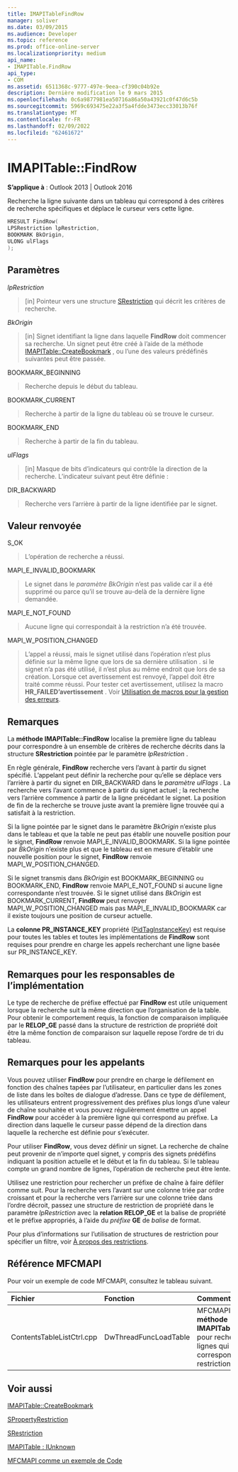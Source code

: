 ```yaml
---
title: IMAPITableFindRow
manager: soliver
ms.date: 03/09/2015
ms.audience: Developer
ms.topic: reference
ms.prod: office-online-server
ms.localizationpriority: medium
api_name:
- IMAPITable.FindRow
api_type:
- COM
ms.assetid: 6511368c-9777-497e-9eea-cf390c04b92e
description: Dernière modification le 9 mars 2015
ms.openlocfilehash: 0c6a9877981ea50716a86a50a43921c0f47d6c5b
ms.sourcegitcommit: 5969c693475e22a3f5a4fdde3473ecc33013b76f
ms.translationtype: MT
ms.contentlocale: fr-FR
ms.lasthandoff: 02/09/2022
ms.locfileid: "62461672"
---
```

# <a name="imapitablefindrow"></a>IMAPITable::FindRow

  
  
**S’applique à** : Outlook 2013 | Outlook 2016 
  
Recherche la ligne suivante dans un tableau qui correspond à des critères de recherche spécifiques et déplace le curseur vers cette ligne.
  
```cpp
HRESULT FindRow(
LPSRestriction lpRestriction,
BOOKMARK BkOrigin,
ULONG ulFlags
);
```

## <a name="parameters"></a>Paramètres

 _lpRestriction_
  
> [in] Pointeur vers une structure [SRestriction](srestriction.md) qui décrit les critères de recherche. 
    
 _BkOrigin_
  
> [in] Signet identifiant la ligne dans laquelle **FindRow** doit commencer sa recherche. Un signet peut être créé à l’aide de la méthode [IMAPITable::CreateBookmark](imapitable-createbookmark.md) , ou l’une des valeurs prédéfinës suivantes peut être passée. 
    
BOOKMARK_BEGINNING 
  
> Recherche depuis le début du tableau. 
    
BOOKMARK_CURRENT 
  
> Recherche à partir de la ligne du tableau où se trouve le curseur. 
    
BOOKMARK_END 
  
> Recherche à partir de la fin du tableau. 
    
 _ulFlags_
  
> [in] Masque de bits d’indicateurs qui contrôle la direction de la recherche. L’indicateur suivant peut être définie :
    
DIR_BACKWARD 
  
> Recherche vers l’arrière à partir de la ligne identifiée par le signet.
    
## <a name="return-value"></a>Valeur renvoyée

S_OK 
  
> L’opération de recherche a réussi.
    
MAPI_E_INVALID_BOOKMARK 
  
> Le signet dans le _paramètre BkOrigin_ n’est pas valide car il a été supprimé ou parce qu’il se trouve au-delà de la dernière ligne demandée. 
    
MAPI_E_NOT_FOUND 
  
> Aucune ligne qui correspondait à la restriction n’a été trouvée.
    
MAPI_W_POSITION_CHANGED
  
> L’appel a réussi, mais le signet utilisé dans l’opération n’est plus définie sur la même ligne que lors de sa dernière utilisation . si le signet n’a pas été utilisé, il n’est plus au même endroit que lors de sa création. Lorsque cet avertissement est renvoyé, l’appel doit être traité comme réussi. Pour tester cet avertissement, utilisez la macro **HR_FAILED’avertissement** . Voir [Utilisation de macros pour la gestion des erreurs](using-macros-for-error-handling.md).
    
## <a name="remarks"></a>Remarques

La **méthode IMAPITable::FindRow** localise la première ligne du tableau pour correspondre à un ensemble de critères de recherche décrits dans la structure **SRestriction** pointée par le paramètre  _lpRestriction_ . 
  
En règle générale, **FindRow** recherche vers l’avant à partir du signet spécifié. L’appelant peut définir la recherche pour qu’elle se déplace vers l’arrière à partir du signet en DIR_BACKWARD dans le _paramètre ulFlags_ . La recherche vers l’avant commence à partir du signet actuel ; la recherche vers l’arrière commence à partir de la ligne précédant le signet. La position de fin de la recherche se trouve juste avant la première ligne trouvée qui a satisfait à la restriction. 
  
Si la ligne pointée par le signet dans le paramètre _BkOrigin_ n’existe plus dans le tableau et que la table ne peut pas établir une nouvelle position pour le signet, **FindRow** renvoie MAPI_E_INVALID_BOOKMARK. Si la ligne pointée par  _BkOrigin_ n’existe plus et que le tableau est en mesure d’établir une nouvelle position pour le signet, **FindRow** renvoie MAPI_W_POSITION_CHANGED. 
  
Si le signet transmis dans  _BkOrigin_ est BOOKMARK_BEGINNING ou BOOKMARK_END, **FindRow** renvoie MAPI_E_NOT_FOUND si aucune ligne correspondante n’est trouvée. Si le signet utilisé dans  _BkOrigin_ est BOOKMARK_CURRENT, **FindRow** peut renvoyer MAPI_W_POSITION_CHANGED mais pas MAPI_E_INVALID_BOOKMARK car il existe toujours une position de curseur actuelle. 
  
La **colonne PR_INSTANCE_KEY** propriété ([PidTagInstanceKey](pidtaginstancekey-canonical-property.md)) est requise pour toutes les tables et toutes les implémentations de **FindRow** sont requises pour prendre en charge les appels recherchant une ligne basée sur PR_INSTANCE_KEY. 
  
## <a name="notes-to-implementers"></a>Remarques pour les responsables de l’implémentation

Le type de recherche de préfixe effectué par **FindRow** est utile uniquement lorsque la recherche suit la même direction que l’organisation de la table. Pour obtenir le comportement requis, la fonction de comparaison impliquée par le **RELOP_GE** passé dans la structure de restriction de propriété doit être la même fonction de comparaison sur laquelle repose l’ordre de tri du tableau. 
  
## <a name="notes-to-callers"></a>Remarques pour les appelants

Vous pouvez utiliser **FindRow** pour prendre en charge le défilement en fonction des chaînes tapées par l’utilisateur, en particulier dans les zones de liste dans les boîtes de dialogue d’adresse. Dans ce type de défilement, les utilisateurs entrent progressivement des préfixes plus longs d’une valeur de chaîne souhaitée et vous pouvez régulièrement émettre un appel **FindRow** pour accéder à la première ligne qui correspond au préfixe. La direction dans laquelle le curseur passe dépend de la direction dans laquelle la recherche est définie pour s’exécuter. 
  
Pour utiliser **FindRow**, vous devez définir un signet. La recherche de chaîne peut provenir de n’importe quel signet, y compris des signets prédéfins indiquant la position actuelle et le début et la fin du tableau. Si le tableau compte un grand nombre de lignes, l’opération de recherche peut être lente.
  
Utilisez une restriction pour rechercher un préfixe de chaîne à faire défiler comme suit. Pour la recherche vers l’avant sur une colonne triée par ordre croissant et pour la recherche vers l’arrière sur une colonne triée dans l’ordre décroit, passez une structure de restriction de propriété dans le paramètre _lpRestriction_ avec la **relation RELOP_GE** et la balise de propriété et le préfixe appropriés, à l’aide du _préfixe_ **GE** de _balise_ de format. 
  
Pour plus d’informations sur l’utilisation de structures de restriction pour spécifier un filtre, voir [À propos des restrictions](about-restrictions.md).
  
## <a name="mfcmapi-reference"></a>Référence MFCMAPI

Pour voir un exemple de code MFCMAPI, consultez le tableau suivant.
  
|**Fichier**|**Fonction**|**Commentaire**|
|:-----|:-----|:-----|
|ContentsTableListCtrl.cpp  <br/> |DwThreadFuncLoadTable  <br/> |MFCMAPI utilise la **méthode IMAPITable::FindRow** pour rechercher les lignes qui correspondent à une restriction.  <br/> |
   
## <a name="see-also"></a>Voir aussi



[IMAPITable::CreateBookmark](imapitable-createbookmark.md)
  
[SPropertyRestriction](spropertyrestriction.md)
  
[SRestriction](srestriction.md)
  
[IMAPITable : IUnknown](imapitableiunknown.md)


[MFCMAPI comme un exemple de Code](mfcmapi-as-a-code-sample.md)

